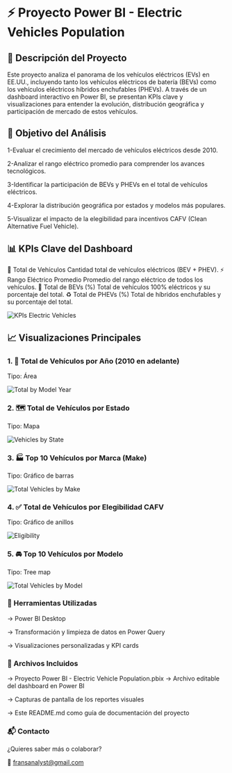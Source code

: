 # ⚡ Proyecto Power BI - Electric Vehicles Population

## 📌 Descripción del Proyecto
Este proyecto analiza el panorama de los vehículos eléctricos (EVs) en EE.UU., incluyendo tanto los vehículos eléctricos de batería (BEVs) como los vehículos eléctricos híbridos enchufables (PHEVs). A través de un dashboard interactivo en Power BI, se presentan KPIs clave y visualizaciones para entender la evolución, distribución geográfica y participación de mercado de estos vehículos.

## 🎯 Objetivo del Análisis

1-Evaluar el crecimiento del mercado de vehículos eléctricos desde 2010.

2-Analizar el rango eléctrico promedio para comprender los avances tecnológicos.

3-Identificar la participación de BEVs y PHEVs en el total de vehículos eléctricos.

4-Explorar la distribución geográfica por estados y modelos más populares.

5-Visualizar el impacto de la elegibilidad para incentivos CAFV (Clean Alternative Fuel Vehicle).

## 📊 KPIs Clave del Dashboard


🚗 Total de Vehículos	Cantidad total de vehículos eléctricos (BEV + PHEV).
⚡ Rango Eléctrico Promedio	Promedio del rango eléctrico de todos los vehículos.
🔋 Total de BEVs (%)	Total de vehículos 100% eléctricos y su porcentaje del total.
♻️ Total de PHEVs (%)	Total de híbridos enchufables y su porcentaje del total.

![KPIs Electric Vehicles](https://github.com/user-attachments/assets/b0ca608f-49f2-4a58-b8b8-2b8885b6b029)


## 📈 Visualizaciones Principales

### 1. 📅 Total de Vehículos por Año (2010 en adelante)
Tipo: Área

![Total by Model Year](https://github.com/user-attachments/assets/65ddd1c2-f721-46eb-836c-0cf3eaa9f011)


### 2. 🗺️ Total de Vehículos por Estado
Tipo: Mapa

![Vehicles by State](https://github.com/user-attachments/assets/8086b76a-45e4-4480-8400-63c8acaf25ff)


### 3. 🏭 Top 10 Vehículos por Marca (Make)
Tipo: Gráfico de barras

![Total Vehicles by Make](https://github.com/user-attachments/assets/88c60026-2cc8-4224-98b4-81aad81cd178)



### 4. ✅ Total de Vehículos por Elegibilidad CAFV
Tipo: Gráfico de anillos

![Eligibility](https://github.com/user-attachments/assets/48652671-63d1-49ec-a56b-3cb9abf2236a)


### 5. 🚘 Top 10 Vehículos por Modelo
Tipo: Tree map

![Total Vehicles by Model](https://github.com/user-attachments/assets/302440a8-7a72-4392-a7b6-7dea1bcea141)



### 🧰 Herramientas Utilizadas
→ Power BI Desktop

→ Transformación y limpieza de datos en Power Query

→ Visualizaciones personalizadas y KPI cards

### 📁 Archivos Incluidos
→ Proyecto Power BI - Electric Vehicle Population.pbix → Archivo editable del dashboard en Power BI

→ Capturas de pantalla de los reportes visuales

→ Este README.md como guía de documentación del proyecto

### 📬 Contacto
¿Quieres saber más o colaborar?

📧 fransanalyst@gmail.com
